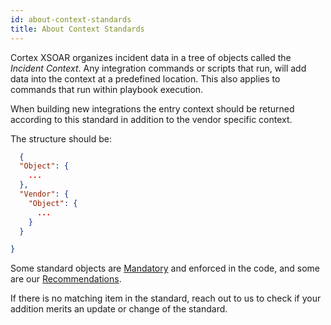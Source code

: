 ```yaml
---
id: about-context-standards
title: About Context Standards
---
```


Cortex XSOAR organizes incident data in a tree of objects called the *Incident Context*. Any integration commands or scripts that run, will add data into the context at a predefined location. This also applies to commands that run within playbook execution.

When building new integrations the entry context should be returned according to this standard in addition to the vendor specific context. 

The structure should be:

```json
  {
  "Object": {
    ...
  },
  "Vendor": {
    "Object": {
      ...
    }
  }

}

```

Some standard objects are [Mandatory](mandatory-context-standards)  and enforced in the code, and some are our [Recommendations](recommended-context-standards).

If there is no matching item in the standard, reach out to us to check if your addition merits an update or change of the standard. 




